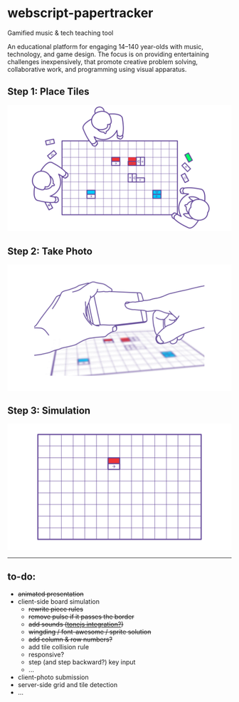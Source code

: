 # webscript-papertracker

Gamified music &amp; tech teaching tool

An educational platform for engaging 14–140 year-olds with music, technology, and game design. The focus is on providing entertaining challenges inexpensively, that promote creative problem solving, collaborative work, and programming using visual apparatus.

## Step 1: Place Tiles

![](step_1.gif)

## Step 2: Take Photo

![](step_2.gif)

## Step 3: Simulation

![](step_3.gif)

---

## to-do:

* ~~animated presentation~~
* client-side board simulation
  * ~~rewrite piece rules~~
  * ~~remove pulse if it passes the border~~
  * ~~add sounds ([tonejs integration?](https://tonejs.github.io/))~~
  * ~~wingding / font-awesome / sprite solution~~
  * ~~add column & row numbers?~~
  * add tile collision rule
  * responsive?
  * step (and step backward?) key input
  * ...
* client-photo submission
* server-side grid and tile detection
* ...
